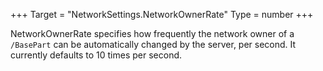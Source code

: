 +++
Target = "NetworkSettings.NetworkOwnerRate"
Type = number
+++

NetworkOwnerRate specifies how frequently the network owner of a `/BasePart` can be automatically changed by the server, per second. It currently defaults to 10 times per second.